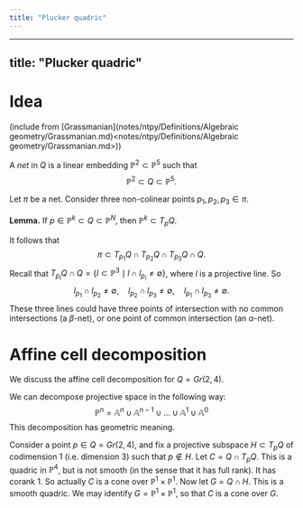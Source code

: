 ```yaml
---
title: "Plucker quadric"
---
```


---
title: "Plucker quadric"
---

# Idea

(include from [Grassmanian](notes/ntpy/Definitions/Algebraic geometry/Grassmanian.md)<notes/ntpy/Definitions/Algebraic geometry/Grassmanian.md>))

A *net* in $Q$ is a linear embedding $\mathbb{P}^2\subset\mathbb{P}^5$ such that $$\mathbb{P}^2\subset Q\subset\mathbb{P}^5.$$

Let $\pi$ be a net. Consider three non-colinear points $p_1,p_2,p_3\in\pi$.

**Lemma.** If $p\in \mathbb{P}^k\subset Q\subset\mathbb{P}^N$, then $\mathbb{P}^k\subset T_p Q$.

It follows that $$\pi\subset T_{p_1}Q\cap T_{p_2}Q\cap T_{p_3}Q\cap Q.$$ Recall that $T_{p_i}Q\cap Q=\{l\subset\mathbb{P}^3\mid l\cap l_{p_i}\neq\emptyset\}$, where $l$ is a projective line. So $$l_{p_1}\cap l_{p_2}\neq \emptyset,\quad l_{p_2}\cap l_{p_3}\neq \emptyset,\quad l_{p_1}\cap l_{p_3}\neq\emptyset.$$ These three lines could have three points of intersection with no common intersections (a $\beta$-net), or one point of common intersection (an $\alpha$-net).

# Affine cell decomposition 
We discuss the affine cell decomposition for $Q=Gr(2,4)$.

We can decompose projective space in the following way: $$\mathbb{P}^n=\mathbb{A}^n\cup\mathbb{A}^{n-1}\cup\dots\cup\mathbb{A}^1\cup\mathbb{A}^0$$
This decomposition has geometric meaning.

Consider a point $p\in Q=Gr(2,4)$, and fix a projective subspace $H\subset T_pQ$ of codimension 1 (i.e. dimension 3) such that $p\not\in H$. Let $C= Q\cap T_pQ$. This is a quadric in $\mathbb{P}^4$, but is not smooth (in the sense that it has full rank). It has corank 1. So actually $C$ is a cone over $\mathbb{P}^1\times\mathbb{P}^1$. Now let $G=Q\cap H$. This is a smooth quadric. We may identify $G=\mathbb{P}^1\times\mathbb{P}^1$, so that $C$ is a cone over $G$.
